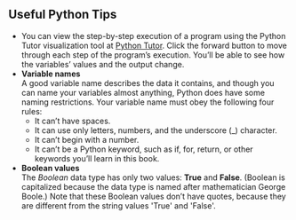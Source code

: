 ## Useful Python Tips
- You can view the step-by-step execution of a program using the Python Tutor visualization tool at [Python Tutor](http://pythontutor.com). Click the forward button to move through each step of the program’s execution. You’ll be able to see how the variables’ values and the output change.
- **Variable names**  
  A good variable name describes the data it contains, and though you can name your variables almost anything, Python does have some naming restrictions. Your variable name must obey the following four rules:
    - It can’t have spaces.
    - It can use only letters, numbers, and the underscore (_) character.
    - It can’t begin with a number.
    - It can’t be a Python keyword, such as if, for, return, or other keywords
you’ll learn in this book.
- **Boolean values**  
  The *Boolean* data type has only two values: **True** and **False**. (Boolean is capitalized because the data type is named after mathematician George Boole.)
  Note that these Boolean values don’t have quotes, because they are different from the string values 'True' and 'False'.
